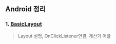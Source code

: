 ## Android 정리

### 1. [BasicLayout](https://github.com/mnisdh/Android/tree/master/android/BasicLayout)
  > Layout 설명, OnClickListener연결, 계산기 어플
